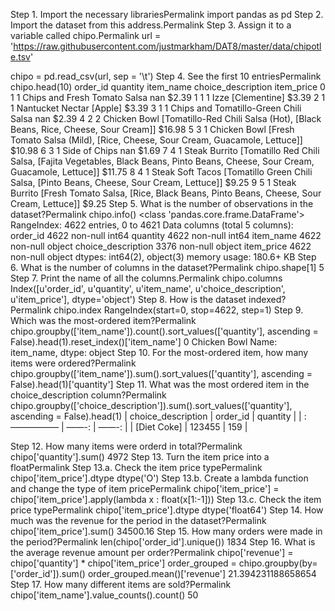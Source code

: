 Step 1. Import the necessary librariesPermalink
import pandas as pd
Step 2. Import the dataset from this address.Permalink
Step 3. Assign it to a variable called chipo.Permalink
url = 'https://raw.githubusercontent.com/justmarkham/DAT8/master/data/chipotle.tsv'
    
chipo = pd.read_csv(url, sep = '\t')
Step 4. See the first 10 entriesPermalink
chipo.head(10)
 	order_id	quantity	item_name	choice_description	item_price
0	1	1	Chips and Fresh Tomato Salsa	nan	$2.39
1	1	1	Izze	[Clementine]	$3.39
2	1	1	Nantucket Nectar	[Apple]	$3.39
3	1	1	Chips and Tomatillo-Green Chili Salsa	nan	$2.39
4	2	2	Chicken Bowl	[Tomatillo-Red Chili Salsa (Hot), [Black Beans, Rice, Cheese, Sour Cream]]	$16.98
5	3	1	Chicken Bowl	[Fresh Tomato Salsa (Mild), [Rice, Cheese, Sour Cream, Guacamole, Lettuce]]	$10.98
6	3	1	Side of Chips	nan	$1.69
7	4	1	Steak Burrito	[Tomatillo Red Chili Salsa, [Fajita Vegetables, Black Beans, Pinto Beans, Cheese, Sour Cream, Guacamole, Lettuce]]	$11.75
8	4	1	Steak Soft Tacos	[Tomatillo Green Chili Salsa, [Pinto Beans, Cheese, Sour Cream, Lettuce]]	$9.25
9	5	1	Steak Burrito	[Fresh Tomato Salsa, [Rice, Black Beans, Pinto Beans, Cheese, Sour Cream, Lettuce]]	$9.25
Step 5. What is the number of observations in the dataset?Permalink
chipo.info()
<class 'pandas.core.frame.DataFrame'>
RangeIndex: 4622 entries, 0 to 4621
Data columns (total 5 columns):
order_id              4622 non-null int64
quantity              4622 non-null int64
item_name             4622 non-null object
choice_description    3376 non-null object
item_price            4622 non-null object
dtypes: int64(2), object(3)
memory usage: 180.6+ KB
Step 6. What is the number of columns in the dataset?Permalink
chipo.shape[1]
5
Step 7. Print the name of all the columns.Permalink
chipo.columns
Index([u'order_id', u'quantity', u'item_name', u'choice_description',
       u'item_price'],
      dtype='object')
Step 8. How is the dataset indexed?Permalink
chipo.index
RangeIndex(start=0, stop=4622, step=1)
Step 9. Which was the most-ordered item?Permalink
chipo.groupby(['item_name']).count().sort_values(['quantity'], ascending = False).head(1).reset_index()['item_name']
0    Chicken Bowl
Name: item_name, dtype: object
Step 10. For the most-ordered item, how many items were ordered?Permalink
chipo.groupby(['item_name']).sum().sort_values(['quantity'], ascending = False).head(1)['quantity']
Step 11. What was the most ordered item in the choice_description column?Permalink
chipo.groupby(['choice_description']).sum().sort_values(['quantity'], ascending = False).head(1)
| choice_description | order_id | quantity | | :—————– | ——-: | ——-: | | [Diet Coke] | 123455 | 159 |

Step 12. How many items were orderd in total?Permalink
chipo['quantity'].sum()
4972
Step 13. Turn the item price into a floatPermalink
Step 13.a. Check the item price typePermalink
chipo['item_price'].dtype
dtype('O')
Step 13.b. Create a lambda function and change the type of item pricePermalink
chipo['item_price'] = chipo['item_price'].apply(lambda x : float(x[1:-1])) 
Step 13.c. Check the item price typePermalink
chipo['item_price'].dtype
dtype('float64')
Step 14. How much was the revenue for the period in the dataset?Permalink
chipo['item_price'].sum()
34500.16
Step 15. How many orders were made in the period?Permalink
len(chipo['order_id'].unique())
1834
Step 16. What is the average revenue amount per order?Permalink
chipo['revenue'] = chipo['quantity'] * chipo['item_price']
order_grouped = chipo.groupby(by=['order_id']).sum()
order_grouped.mean()['revenue']
21.394231188658654
Step 17. How many different items are sold?Permalink
chipo['item_name'].value_counts().count()
50
